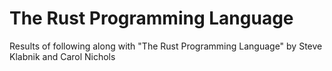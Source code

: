 # The Rust Programming Language
Results of following along with "The Rust Programming Language" by Steve Klabnik and Carol Nichols
